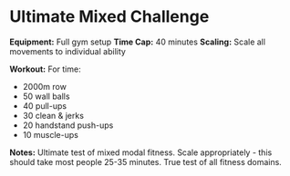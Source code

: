 # Ultimate Mixed Challenge

**Equipment:** Full gym setup
**Time Cap:** 40 minutes
**Scaling:** Scale all movements to individual ability

**Workout:**
For time:
- 2000m row
- 50 wall balls
- 40 pull-ups
- 30 clean & jerks
- 20 handstand push-ups
- 10 muscle-ups

**Notes:**
Ultimate test of mixed modal fitness. Scale appropriately - this should take most people 25-35 minutes. True test of all fitness domains.